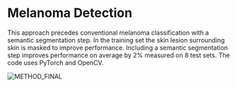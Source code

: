 # Melanoma Detection

This approach precedes conventional melanoma classification with a semantic segmentation step. In the training set the skin lesion surrounding skin is masked to improve performance. Including a semantic segmentation step improves performance on average by 2% measured on 8 test sets. The code uses PyTorch and OpenCV.

![METHOD_FINAL](https://user-images.githubusercontent.com/96559466/156281405-8a80870a-5a4a-4623-b6f6-78e68a9865a1.jpg)
